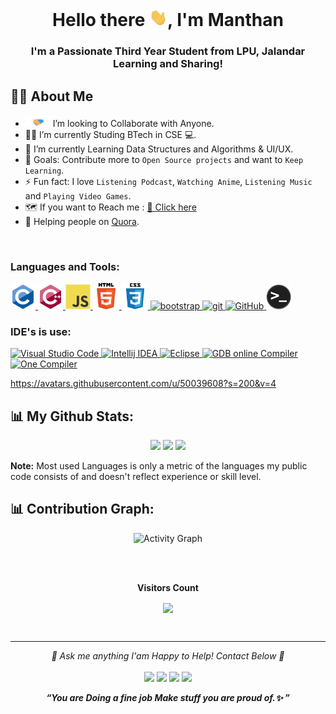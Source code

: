 <p align="center">
<!-- <img src="https://github.com/ManthanUgemuge/ManthanUgemuge/blob/main/Assets/PFP.png" width="150px"> -->
 </p>
 
<h1 align="center"> Hello there <img src="https://github.com/ManthanUgemuge/ManthanUgemuge/blob/main/Assets/Hi.gif" width="29px">, I'm Manthan </h1>
<h3 align="center">I'm a Passionate Third Year Student from <!-- <img src="https://github.com/ManthanUgemuge/ManthanUgemuge/blob/main/Assets/LPU.png" width="20px"> --> LPU, Jalandar Learning and Sharing! </h3>
<!-- -<h3 align="center">📄<a href="https://github.com/ManthanUgemuge/Resume/blob/main/"> My Resume </a> </h3></div>-->

## 🙋‍♂️ About Me
<!-- - 🔭 I love to do competitive programming: [Checkout my Hackerrank profile!](https://www.hackerrank.com/)! -->
- <img src="https://github.com/ManthanUgemuge/ManthanUgemuge/blob/main/Assets/Handshake.gif" width="40px"> I’m looking to Collaborate with Anyone.
- 👨‍💻 I’m currently Studing BTech in CSE 💻.
- 🌱 I’m currently Learning  Data Structures and Algorithms & UI/UX.
- 🥅 Goals: Contribute more to `Open Source projects` and want to `Keep Learning`.
- ⚡ Fun fact: I love `Listening Podcast`, `Watching Anime`, `Listening Music` and `Playing Video Games`.
- 🗺 If you want to Reach me  :  [💬 Click here](https://github.com/ManthanUgemuge/ManthanUgemuge/issues)
- 💫 Helping people on [Quora](https://www.quora.com/profile/Manthan-Ugemuge).
<br />
<!-- - ⚡ Fun fact 2: I Love Process of Designing Something. -->

### Languages and Tools:

<p align="left"> 
<a href="https://www.cprogramming.com/" target="_blank"> <img src="https://raw.githubusercontent.com/devicons/devicon/master/icons/c/c-original.svg" alt="c" width="40" height="40"/> </a>
<a href="https://www.w3schools.com/cpp/" target="_blank"> <img src="https://raw.githubusercontent.com/devicons/devicon/master/icons/cplusplus/cplusplus-original.svg" alt="cplusplus" width="40" height="40"/> </a>
 <a href="https://developer.mozilla.org/en-US/docs/Web/JavaScript" target="_blank"> <img src="https://raw.githubusercontent.com/devicons/devicon/master/icons/javascript/javascript-original.svg" alt="javascript" width="40" height="40"/> </a>
<a href="https://developer.mozilla.org/en-US/docs/Web/HTML" target="_blank"> <img src="https://raw.githubusercontent.com/github/explore/80688e429a7d4ef2fca1e82350fe8e3517d3494d/topics/html/html.png" alt="HTML5" width="42" height="42"/> </a>
<a href="https://developer.mozilla.org/en-US/docs/Web/CSS" target="_blank"> <img src="https://raw.githubusercontent.com/github/explore/80688e429a7d4ef2fca1e82350fe8e3517d3494d/topics/css/css.png" alt="CSS3" width="42" height="42"/> </a>
<a href="https://getbootstrap.com" target="_blank"> <img src="https://img.icons8.com/color/48/000000/bootstrap.png" alt="bootstrap" width="46" height="46"/> </a>
<a href="https://git-scm.com/" target="_blank"> <img src="https://www.vectorlogo.zone/logos/git-scm/git-scm-icon.svg" alt="git" width="40" height="40"/> </a>
<a href="https://github.com/" target="_blank"><img src="https://img.icons8.com/fluency/48/000000/github.png" alt="GitHub" width="44" height="44"/> </a>
<a href="https://www.lifewire.com/how-to-open-command-prompt-2618089" target="_blank"><img src="https://raw.githubusercontent.com/github/explore/80688e429a7d4ef2fca1e82350fe8e3517d3494d/topics/terminal/terminal.png" alt="Terminal" width="40" height="40"/> </a>


<!-- <p align="left"> 
<img align="left" alt="Java" width="26px" src="https://raw.githubusercontent.com/jmnote/z-icons/master/svg/java.svg" />
    <a style="padding-right:8px;" href="https://www.mysql.com/" target="_blank"> <img src="https://img.icons8.com/fluent/50/000000/mysql-logo.png"/> </a>
     &nbsp;
    <a href="https://www.mongodb.com/" target="_blank"> <img src="https://raw.githubusercontent.com/devicons/devicon/master/icons/mongodb/mongodb-original-wordmark.svg" alt="mongodb" width="48" height="48"/> </a> 
     &nbsp;
    <a href="https://firebase.google.com/" target="_blank"> <img src="https://img.icons8.com/color/48/000000/firebase.png"/> </a> 
     &nbsp;
    <a href="https://postman.com" target="_blank"> <img src="https://www.vectorlogo.zone/logos/getpostman/getpostman-icon.svg" alt="postman" width="45" height="45"/> </a>   
     &nbsp;
    <a href="https://git-scm.com/" target="_blank"> <img src="https://img.icons8.com/color/48/000000/git.png"/> </a> 
     &nbsp;
      <a style="padding-right:8px;" href="https://nodejs.org" target="_blank"> <img src="https://img.icons8.com/color/48/000000/nodejs.png"/> </a> 
       &nbsp;
</p>
!-->
<br />
 
### IDE's is use:
<a href="https://code.visualstudio.com/" target="_blank"> <img src="https://img.icons8.com/fluency/40/000000/visual-studio-code-2019.png" alt="Visual Studio Code" width="40" height="40"/> </a>
<a href="https://www.jetbrains.com/idea/" target="_blank"> <img src="https://user-images.githubusercontent.com/87055332/149531896-99643100-b811-4ef7-8aab-36bc4b749c2c.png" alt="Intellij IDEA" width="40" height="40"/> </a>
<a href="https://www.eclipse.org/" target="_blank"> <img src="https://user-images.githubusercontent.com/87055332/149532875-047ce928-2658-4bb9-8acb-1a1e565e3e18.png" alt="Eclipse" width="64" height="40"/> </a>
<a href="https://www.onlinegdb.com/" target="_blank"> <img src="https://user-images.githubusercontent.com/87055332/149525097-ee28b32b-1906-4464-8588-8b0db8a4c259.png" alt="GDB online Compiler" width="38" height="38"/> </a>
 <a href="https://onecompiler.com/" target="_blank"> <img src="https://avatars.githubusercontent.com/u/50039608?s=200&v=4" alt="One Compiler" width="40" height="40"/> </a>
 
 https://avatars.githubusercontent.com/u/50039608?s=200&v=4
 
## 📊 My Github Stats:
<p align="center">
  <img width="48%" src="https://github-readme-stats.vercel.app/api?username=ManthanUgemuge&show_icons=true&theme=tokyonight" />
  <img width="48%" src="https://github-readme-streak-stats.herokuapp.com/?user=ManthanUgemuge&theme=tokyonight" />
  <img src="https://github-readme-stats.vercel.app/api/top-langs/?username=ManthanUgemuge&theme=tokyonight"  />
<!--   <img src="https://novatorem-murex-ten.vercel.app/api/spotify" /> -->
<!-- 
 <a href="https://github.com/SubhamRaoniar28/github-readme-stats"><img alt="Nisarg's Top Languages" src="https://github-readme-stats.vercel.app/api/top-langs/?username=nisarg0&langs_count=8&count_private=true&layout=compact&theme=react&hide_border=true&bg_color=0D1117" /></a>
`Other Content Creators` or
!-->
<!-- <img src="https://github-readme-stats.vercel.app/api/wakatime?username=ManthanUgemuge" /> -->
  
 <b>Note:</b> Most used Languages is only a metric of the languages my public code consists of and doesn't reflect experience or skill level.
<br/>

## 📊 **Contribution Graph:**
<p align="center">
 <a><img alt="Activity Graph" src="https://activity-graph.herokuapp.com/graph?username=ManthanUgemuge&theme=rogue" /></a>
</p>
<br/>

<div align="center">
<br><p align="centre"><b>Visitors Count</b></p>  
<p align="center"><img align="center" src="https://profile-counter.glitch.me/{ManthanUgemuge}/count.svg" /></p> 
<br></div>
</p>

<hr>
<p align="center">
  <i>🔽 Ask me anything I'am Happy to Help! Contact Below 🔽 </i>
  <br><br>
<a target="_blank" href="https://www.linkedin.com/in/manthanugemuge/"><img src="https://img.shields.io/badge/-LinkedIn-0077B5?style=for-the-badge&logo=Linkedin&logoColor=white"></img></a>
<a target="_blank" href="mailto:manthan.ugemuge2@gmail.com"><img src="https://img.shields.io/badge/-Gmail-D14836?style=for-the-badge&logo=Gmail&logoColor=white"></img></a>
<a target="_blank" href="https://www.instagram.com/manthanugemuge/"><img src="https://img.shields.io/badge/Instagram-E4405F?style=for-the-badge&logo=instagram&logoColor=white"></img></a>
<a target="_blank" href="https://twitter.com/ManthanUgemuge"><img src="https://img.shields.io/badge/-Twitter-1DA1F2?style=for-the-badge&logo=Twitter&logoColor=white"></img></a>
<!-- <a target="_blank" href="https://github.com/ManthanUgemuge"><img src="https://img.shields.io/badge/GitHub-100000?style=for-the-badge&logo=github&logoColor=white"></img></a> -->
<br>
</p>

<p align="center">
<i><b>“You are Doing a fine job Make stuff you are proud of.✨ ”</b> </i>
</p>
